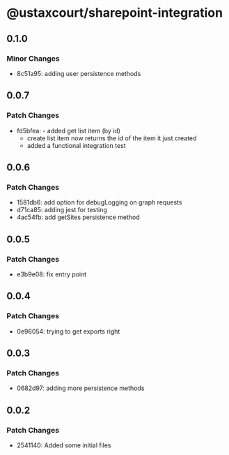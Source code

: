 # @ustaxcourt/sharepoint-integration

## 0.1.0

### Minor Changes

- 8c51a95: adding user persistence methods

## 0.0.7

### Patch Changes

- fd5bfea: - added get list item (by id)
  - create list item now returns the id of the item it just created
  - added a functional integration test

## 0.0.6

### Patch Changes

- 1581db6: add option for debugLogging on graph requests
- d71ca85: adding jest for testing
- 4ac54fb: add getSites persistence method

## 0.0.5

### Patch Changes

- e3b9e08: fix entry point

## 0.0.4

### Patch Changes

- 0e96054: trying to get exports right

## 0.0.3

### Patch Changes

- 0682d97: adding more persistence methods

## 0.0.2

### Patch Changes

- 2541140: Added some initial files
